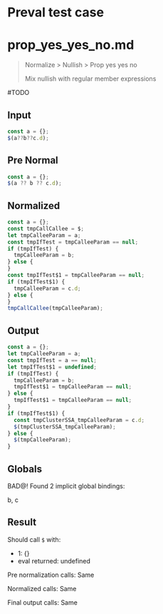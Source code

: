 # Preval test case

# prop_yes_yes_no.md

> Normalize > Nullish > Prop yes yes no
>
> Mix nullish with regular member expressions

#TODO

## Input

`````js filename=intro
const a = {};
$(a??b??c.d);
`````

## Pre Normal

`````js filename=intro
const a = {};
$(a ?? b ?? c.d);
`````

## Normalized

`````js filename=intro
const a = {};
const tmpCallCallee = $;
let tmpCalleeParam = a;
const tmpIfTest = tmpCalleeParam == null;
if (tmpIfTest) {
  tmpCalleeParam = b;
} else {
}
const tmpIfTest$1 = tmpCalleeParam == null;
if (tmpIfTest$1) {
  tmpCalleeParam = c.d;
} else {
}
tmpCallCallee(tmpCalleeParam);
`````

## Output

`````js filename=intro
const a = {};
let tmpCalleeParam = a;
const tmpIfTest = a == null;
let tmpIfTest$1 = undefined;
if (tmpIfTest) {
  tmpCalleeParam = b;
  tmpIfTest$1 = tmpCalleeParam == null;
} else {
  tmpIfTest$1 = tmpCalleeParam == null;
}
if (tmpIfTest$1) {
  const tmpClusterSSA_tmpCalleeParam = c.d;
  $(tmpClusterSSA_tmpCalleeParam);
} else {
  $(tmpCalleeParam);
}
`````

## Globals

BAD@! Found 2 implicit global bindings:

b, c

## Result

Should call `$` with:
 - 1: {}
 - eval returned: undefined

Pre normalization calls: Same

Normalized calls: Same

Final output calls: Same
